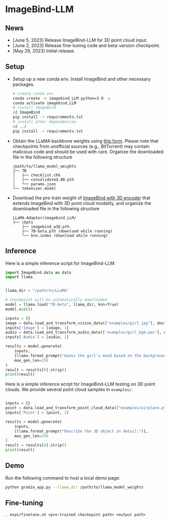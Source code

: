 # ImageBind-LLM

## News

* [June 5, 2023] Release ImageBind-LLM for 3D point cloud input.
* [June 2, 2023] Release fine-tuning code and beta-version checkpoint.
* [May 29, 2023] Initial release.


## Setup

* Setup up a new conda env. Install ImageBind and other necessary packages.
  ```bash
  # create conda env
  conda create -n imagebind_LLM python=3.9 -y
  conda activate imagebind_LLM
  # install ImageBind
  cd ImageBind
  pip install -r requirements.txt
  # install other dependencies
  cd ../
  pip install -r requirements.txt
  ```

* Obtain the LLaMA backbone weights using [this form](https://forms.gle/jk851eBVbX1m5TAv5). Please note that checkpoints from unofficial sources (e.g., BitTorrent) may contain malicious code and should be used with care. Organize the downloaded file in the following structure
  ```
  /path/to/llama_model_weights
  ├── 7B
  │   ├── checklist.chk
  │   ├── consolidated.00.pth
  │   └── params.json
  └── tokenizer.model
  ```

* Download the pre-train weight of [ImageBind with 3D encoder](https://drive.google.com/file/d/1twRymNwVxZ_DG4TQ4m0VMi87j_2LAS8j/view?usp=sharing) that extends ImageBind with 3D point cloud modality, and organize the downloaded file in the following structure
  ```
  LLaMA-Adapter/imagebind_LLM/
  ├── ckpts
      ├── imagebind_w3D.pth
      ├── 7B-beta.pth (download while running)
      └── knn.index (download while running)
  ```
## Inference

Here is a simple inference script for ImageBind-LLM:

```python
import ImageBind.data as data
import llama


llama_dir = "/path/to/LLaMA"

# checkpoint will be automatically downloaded
model = llama.load("7B-beta", llama_dir, knn=True)
model.eval()

inputs = {}
image = data.load_and_transform_vision_data(["examples/girl.jpg"], device='cuda')
inputs['Image'] = [image, 1]
audio = data.load_and_transform_audio_data(['examples/girl_bgm.wav'], device='cuda')
inputs['Audio'] = [audio, 1]

results = model.generate(
    inputs,
    [llama.format_prompt("Guess the girl's mood based on the background music and explain the reason?")],
    max_gen_len=256
)
result = results[0].strip()
print(result)
```

Here is a simple inference script for ImageBind-LLM testing on 3D point clouds. We provide several point cloud samples in `examples/`.


```python

inputs = {}
point = data.load_and_transform_point_cloud_data(["examples/airplane.pt"], device='cuda')
inputs['Point'] = [point, 1]

results = model.generate(
    inputs,
    [llama.format_prompt("Describe the 3D object in detail:")],
    max_gen_len=256
)
result = results[0].strip()
print(result)
```

## Demo
Run the following command to host a local demo page:
``` bash
python gradio_app.py --llama_dir /path/to/llama_model_weights
```

## Fine-tuning
```
. exps/finetune.sh <pre-trained checkopint path> <output path>
```

